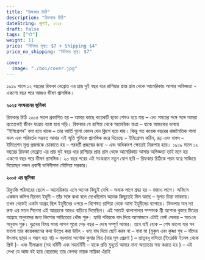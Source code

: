 ```yaml
---
title: "রিফকার চিঠি"
description: "রিফকার চিঠি"
dateString: জুলাই, ২০২৫
draft: false
tags: ["বই"]
weight: 11
price: "বিনিময় মূল্য: $7 + Shipping $4"
price_no_shipping: "বিনিময় মূল্য: $7"

cover:
  image: "./boi/cover.jpg"
---
```


<!-- <pre> -->

১৯১৯ সালে ১২ বছরের রিফকা নেব্রোত এর প্রায় দুই বছর ধরে রাশিয়ার প্রান্ত গ্রাম থেকে আমেরিকায় আসার অভিজ্ঞতা - একশো বছর পরে আজও ভীষণ প্রাসঙ্গিক।

**২০২৫ সংস্করনের ভূমিকা**

রিফকার চিঠি ২০০৫ সালে প্রকাশিত হয় – আমার কাছে কয়েকটি ছাড়া শেষও হয়ে যায় – এবং সময়ের সঙ্গে সঙ্গে আমরা প্রত্যেকেই জীবন যাত্রায় ব্যাস্ত হয়ে পড়ি। রিফকার যে রাশিয়া থেকে আমেরিকা যাত্রা – যাকে আজকের ভাষায় “ইমিগ্রেশন” বলা হয়ে থাকে – তার আর্তি গুলো কেমন যেন ক্লিশে হয়ে যায়।
কিন্তু গত কয়েক বছরের রাজনৈতিক পালা বদল এবং পরিবর্তন সম্ভবত আবার এই স্মৃতি গুলিকে প্রাসঙ্গিক করে দিয়েছে –
ইমিগ্রেশন কঠিন, রূঢ় এবং বাস্তব – ইমিগ্রেশন মূল্য প্রজন্মকে চোকাতে হয় – পরবর্তী প্রজন্মের জন্য – এবং অধিকাংশ ক্ষেত্রেই নিরুপায় হয়ে।
১৯১৯ সালে ১২ বছরের রিফকা নেব্রোত এর প্রায় দুই বছর ধরে রাশিয়ার প্রান্ত গ্রাম থেকে আমেরিকায় আসার অভিজ্ঞতা তাই মনে হয় একশো বছর পরে ভীষণ প্রাসঙ্গিক।
২০ বছর পরের এই সংস্করনে নতুন যোগ ছবি – রিফকার চিঠিকে পরম যত্নে সাজিয়ে দিয়েছেন লন্ডন প্রবাসী ভগিনীসমা মৌমিতা সরকার।

**২০০৫ এর ভূমিকা**

রিফ্যুজি পরিবারের ছেলে – আমেরিকায় এসে অনেক কিছুই দেখি – অবাক লাগে শ্রদ্ধা হয় – মজাও লাগে। অফিসে একজন কলিগ ছিলেন ইহুদী – তাঁর সঙ্গে কথা বলে দেখেছিলাম অনেক কিছুতেই মিল আছে – মূলত চিন্তা ভাবনায়। তখন থেকেই একটা আগ্রহ ছিল ইহুদীদের ওপরে – বিশেষত রাশিয়া থেকে আসা ইহুদীদের ব্যাপারে। ফিডলার অন্ দ্যা রুফ এর মতন সিনেমা এই আগ্রহকে আরও বাড়িয়ে দিয়েছিল।
এই সময়ই ঝালাপালার সম্পাদক শ্রী অশোক কুমার মিত্রের আগ্রহে অনুবাদের জন্য কিশোর সাহিত্যের খোঁজ শুরু। হ্যারি পটারকে বাদ দিয়ে অ্যামাজনে এটাই বেস্ট সেলার – অতএব অনুবাদ শুরু। দুঃখের বিষয় সময় লাগল পুরো দেড় বছর – দোষ সম্পূর্ণ আমার।
তবে যাই হোক – শেষ ভালো যার সব ভালো তার
কয়েকজনের কথা উল্লেখ করা উচিৎ - ধন্য বাদ দিয়ে ছোট করব না – বাবা মা (মুকুল এবং কৃষ্ণা গুহ – যাঁদের উৎসাহ ছাড়া এ সম্ভন হত না) – বড়মামা অশোক কুমার মিত্র (যার মূল প্রেরণা ) – ভ্রাতৃবধূ নন্দিতা (ইংরেজি ইমেল থেকে প্রিন্ট )- এবং নীলাঞ্জনা (সহ ধর্মিনী এবং সহমর্মিনী – যাকে প্রতি মুহূর্তে আমার নানা অত্যাচার সহ্য করতে হয় ) – এই লেখা যে আজ বই হয়ে বেরোচ্ছে তার নেপথ্য নায়ক নায়িকা এঁরাই

<!-- <pre> -->
